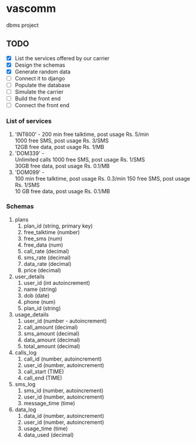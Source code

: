 # vascomm
dbms project

## TODO
- [x] List the services offered by our carrier
- [x] Design the schemas
- [x] Generate random data
- [ ] Connect it to django
- [ ] Populate the database
- [ ] Simulate the carrier
- [ ] Build the front end
- [ ] Connect the front end

### List of services
1. 'INT600' - 
    200 min free talktime, post usage Rs. 5/min  
    1000 free SMS, post usage Rs. 3/SMS  
    12GB free data, post usage Rs. 1/MB  
1. 'DOM339' -  
    Unlimited calls
    1000 free SMS, post usage Rs. 1/SMS  
    30GB free data, post usage Rs. 0.1/MB  
1. 'DOM099' -  
    100 min free talktime, post usage Rs. 0.3/min
    150 free SMS, post usage Rs. 1/SMS  
    10 GB free data, post usage Rs. 0.1/MB  

### Schemas
1. plans  
   1. plan_id  (string, primary key)
   1. free_talktime (number)
   1. free_sms (num)
   1. free_data  (num)
   1. call_rate  (decimal)
   1. sms_rate  (decimal)
   1. data_rate  (decimal)
   1. price  (decimal)
1. user_details 
   1. user_id (int autoincrement)
   1. name  (string)
   1. dob  (date)
   1. phone  (num)
   1. plan_id  (string)
1. usage_details  
   1. user_id (number - autoincrement)
   1. call_amount (decimal)
   1. sms_amount (decimal)
   1. data_amount (decimal)
   1. total_amount (decimal)
1. calls_log  
   1. call_id (number, autoincrement)
   1. user_id (number, autoincrement)
   1. call_start (TIME)
   1. call_end (TIME)
1. sms_log 
   1. sms_id  (number, autoincrement)
   1. user_id (number, autoincrement)
   1. message_time (time)
1. data_log 
   1. data_id  (number, autoincrement)
   1. user_id  (number, autoincrement)
   1. usage_time (time)
   1. data_used (decimal)
